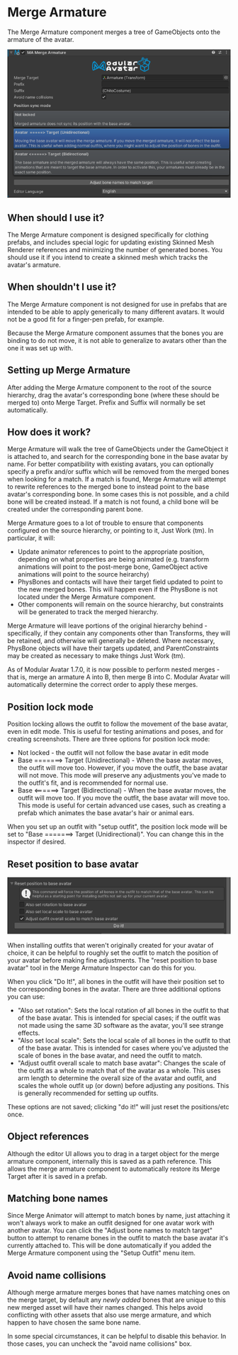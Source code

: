 # Merge Armature

The Merge Armature component merges a tree of GameObjects onto the armature of the avatar.

![Merge Armature](merge-armature.png)

## When should I use it?

The Merge Armature component is designed specifically for clothing prefabs, and includes special logic for updating existing Skinned Mesh Renderer references and minimizing the number of generated bones. You should use it if you intend to create a skinned mesh which tracks the avatar's armature.

## When shouldn't I use it?

The Merge Armature component is not designed for use in prefabs that are intended to be able to apply generically to many different avatars. It would not be a good fit for a finger-pen prefab, for example.

Because the Merge Armature component assumes that the bones you are binding to do not move, it is not able to generalize to avatars other than the one it was set up with.

## Setting up Merge Armature

After adding the Merge Armature component to the root of the source hierarchy, drag the avatar's corresponding bone (where these should be merged to) onto Merge Target. Prefix and Suffix will normally be set automatically.

## How does it work?

Merge Armature will walk the tree of GameObjects under the GameObject it is attached to, and search for the corresponding bone in the base avatar by name. For better compatibility with existing avatars, you can optionally specify a prefix and/or suffix which will be removed from the merged bones when looking for a match.
If a match is found, Merge Armature will attempt to rewrite references to the merged bone to instead point to the base avatar's corresponding bone. In some cases this is not possible, and a child bone will be created instead.
If a match is not found, a child bone will be created under the corresponding parent bone.

Merge Armature goes to a lot of trouble to ensure that components configured on the source hierarchy, or pointing to it, Just Work (tm). In particular, it will:
* Update animator references to point to the appropriate position, depending on what properties are being animated (e.g. transform animations will point to the post-merge bone, GameObject active animations will point to the source heirarchy)
* PhysBones and contacts will have their target field updated to point to the new merged bones. This will happen even if the PhysBone is not located under the Merge Armature component.
* Other components will remain on the source hierarchy, but constraints will be generated to track the merged hierarchy.

Merge Armature will leave portions of the original hierarchy behind - specifically, if they contain any components other than Transforms, they will be retained, and otherwise will generally be deleted.
Where necessary, PhysBone objects will have their targets updated, and ParentConstraints may be created as necessary to make things Just Work (tm).

As of Modular Avatar 1.7.0, it is now possible to perform nested merges - that is, merge an armature A into B, then 
merge B into C. Modular Avatar will automatically determine the correct order to apply these merges.

## Position lock mode

Position locking allows the outfit to follow the movement of the base avatar, even in edit mode. This is useful for
testing animations and poses, and for creating screenshots. There are three options for position lock mode:

* Not locked - the outfit will not follow the base avatar in edit mode
* Base =======> Target (Unidirectional) - When the base avatar moves, the outfit will move too. However, if you move the
outfit, the base avatar will not move. This mode will preserve any adjustments you've made to the outfit's fit, and is
recommended for normal use.
* Base <======> Target (Bidirectional) - When the base avatar moves, the outfit will move too. If you move the outfit,
the base avatar will move too. This mode is useful for certain advanced use cases, such as creating a prefab which
animates the base avatar's hair or animal ears.

When you set up an outfit with "setup outfit", the position lock mode will be set to "Base =======> Target
(Unidirectional)". You can change this in the inspector if desired.

## Reset position to base avatar

![Reset position to base avatar](merge-armature-reset-position.png)

When installing outfits that weren't originally created for your avatar of choice, it can be helpful to roughly set the
outfit to match the position of your avatar before making fine adjustments. The "reset position to base avatar" tool in
the Merge Armature Inspector can do this for you.

When you click "Do It!", all bones in the outfit will have their position set to the corresponding bones in the avatar.
There are three additional options you can use:

* "Also set rotation": Sets the local rotation of all bones in the outfit to that of the base avatar. This is intended
  for special cases; if the outfit was not made using the same 3D software as the avatar, you'll see strange effects.
* "Also set local scale": Sets the local scale of all bones in the outfit to that of the base avatar. This is intended
  for cases where you've adjusted the scale of bones in the base avatar, and need the outfit to match.
* "Adjust outfit overall scale to match base avatar": Changes the scale of the outfit as a whole to match that of the
  avatar as a whole. This uses arm length to determine the overall size of the avatar and outfit, and scales the whole
  outfit up (or down) before adjusting any positions. This is generally recommended for setting up outfits.

These options are not saved; clicking "do it!" will just reset the positions/etc once.

## Object references

Although the editor UI allows you to drag in a target object for the merge armature component, internally this is saved as a path reference.
This allows the merge armature component to automatically restore its Merge Target after it is saved in a prefab.

## Matching bone names

Since Merge Animator will attempt to match bones by name, just attaching it won't always work to make an outfit designed for one avatar work with another avatar.
You can click the "Adjust bone names to match target" button to attempt to rename bones in the outfit to match the base avatar it's currently attached to.
This will be done automatically if you added the Merge Armature component using the "Setup Outfit" menu item.

## Avoid name collisions

Although merge armature merges bones that have names matching ones on the merge target, by default any _newly added_
bones that are unique to this new merged asset will have their names changed. This helps avoid conflicting with other
assets that also use merge armature, and which happen to have chosen the same bone name.

In some special circumstances, it can be helpful to disable this behavior. In those cases, you can uncheck the "avoid 
name collisions" box.
